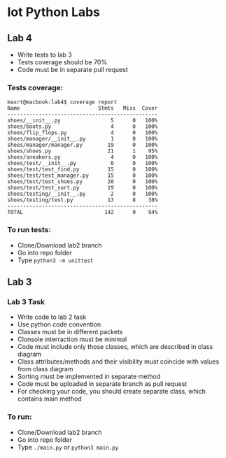 # Iot Python Labs

## Lab 4
 - Write tests to lab 3
 - Tests coverage should be 70%
 - Code must be in separate pull request

### Tests coverage:
```
maxrt@macbook:lab4$ coverage report
Name                         Stmts   Miss  Cover
------------------------------------------------
shoes/__init__.py                5      0   100%
shoes/boots.py                   4      0   100%
shoes/flip_flops.py              4      0   100%
shoes/manager/__init__.py        1      0   100%
shoes/manager/manager.py        19      0   100%
shoes/shoes.py                  21      1    95%
shoes/sneakers.py                4      0   100%
shoes/test/__init__.py           0      0   100%
shoes/test/test_find.py         15      0   100%
shoes/test/test_manager.py      15      0   100%
shoes/test/test_shoes.py        20      0   100%
shoes/test/test_sort.py         19      0   100%
shoes/testing/__init__.py        2      0   100%
shoes/testing/test.py           13      8    38%
------------------------------------------------
TOTAL                          142      9    94%
```

### To run tests:
  - Clone/Download lab2 branch
  - Go into repo folder
  - Type `python3 -m unittest`


## Lab 3
### Lab 3 Task
 - Write code to lab 2 task
 - Use python code convention
 - Classes must be in different packets
 - Clonsole interraction must be minimal
 - Code must include only those classes, which are described in class diagram
 - Class attributes/methods and their visibility must coincide with values from class diagram
 - Sorting must be implemented in separate method
 - Code must be uploaded in separate branch as pull request
 - For checking your code, you should create separate class, which contains main method

### To run:
  - Clone/Download lab2 branch
  - Go into repo folder
  - Type `./main.py` or `python3 main.py`

